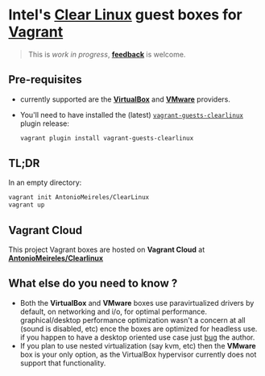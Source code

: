 # Intel's [Clear Linux](https://clearlinux.org) guest boxes for [Vagrant](http://www.vagrantup.com/)

> This is *work in progress*, **[feedback](https://github.com/AntonioMeireles/ClearLinux-packer/issues)** is welcome.

## Pre-requisites

- currently supported are the **[VirtualBox](https://www.vagrantup.com/docs/virtualbox/)** and **[VMware](https://www.vagrantup.com/docs/vmware/)** providers.
- You'll need to have installed the (latest) [`vagrant-guests-clearlinux`](https://github.com/AntonioMeireles/vagrant-guests-clearlinux) plugin release:

  ```bash
  vagrant plugin install vagrant-guests-clearlinux
  ```

## TL;DR

In an empty directory:

```bash
vagrant init AntonioMeireles/ClearLinux
vagrant up
```

## Vagrant Cloud

This project Vagrant boxes are hosted on **Vagrant Cloud** at **[AntonioMeireles/Clearlinux](https://app.vagrantup.com/AntonioMeireles/boxes/ClearLinux)**

## What else do you need to know ?

- Both the **VirtualBox** and **VMware** boxes use paravirtualized drivers by default, on networking and i/o, for optimal performance. graphical/desktop performance optimization wasn't a concern at all (sound is disabled, etc) ence the boxes are optimized for headless use. if you happen to have a desktop oriented use case just [bug](https://github.com/AntonioMeireles/ClearLinux-packer/issues) the author.
- If you plan to use nested virtualization (say kvm, etc) then the **VMware** box is your only option, as the VirtualBox hypervisor currently does not support that functionality.
